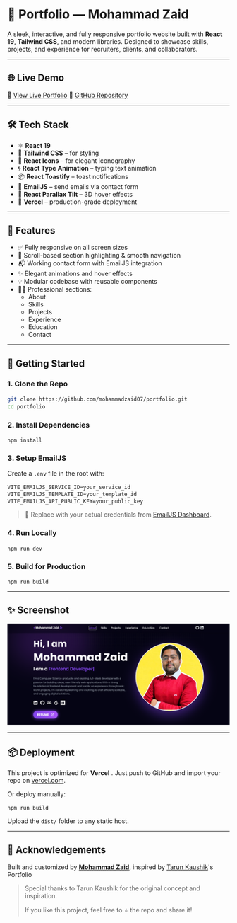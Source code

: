 # 🚀 Portfolio — Mohammad Zaid

A sleek, interactive, and fully responsive portfolio website built with **React 19**, **Tailwind CSS**, and modern libraries. Designed to showcase skills, projects, and experience for recruiters, clients, and collaborators.

---

## 🌐 Live Demo

🔗 [View Live Portfolio](https://mohammad-zaid.vercel.app)
📂 [GitHub Repository](https://github.com/mohammadzaid07/portfolio)

---

## 🛠️ Tech Stack

- ⚛️ **React 19**
- 🎨 **Tailwind CSS** – for styling
- 🧩 **React Icons** – for elegant iconography
- 🌀 **React Type Animation** – typing text animation
- 📦 **React Toastify** – toast notifications
- 💌 **EmailJS** – send emails via contact form
- 🧲 **React Parallax Tilt** – 3D hover effects
- 🚀 **Vercel** – production-grade deployment

---

## 📁 Features

- ✅ Fully responsive on all screen sizes
- 🎯 Scroll-based section highlighting & smooth navigation
- 📬 Working contact form with EmailJS integration
- ✨ Elegant animations and hover effects
- 💡 Modular codebase with reusable components
- 🧑‍💻 Professional sections:
  - About
  - Skills
  - Projects
  - Experience
  - Education
  - Contact

---

## 🚀 Getting Started

### 1. Clone the Repo

```bash
git clone https://github.com/mohammadzaid07/portfolio.git
cd portfolio
```

### 2. Install Dependencies

```
npm install
```

### 3. Setup EmailJS

Create a `.env` file in the root with:

```
VITE_EMAILJS_SERVICE_ID=your_service_id
VITE_EMAILJS_TEMPLATE_ID=your_template_id
VITE_EMAILJS_API_PUBLIC_KEY=your_public_key
```

> 🔑 Replace with your actual credentials from [EmailJS Dashboard](https://dashboard.emailjs.com/admin/account).

### 4. Run Locally

```
npm run dev
```

### 5. Build for Production

```
npm run build
```

---

## ✨ Screenshot

![1753803100835](image/README/1753803100835.png)

---

## 📦 Deployment

This project is optimized for  **Vercel** . Just push to GitHub and import your repo on [vercel.com]().

Or deploy manually:

```
npm run build
```

Upload the `dist/` folder to any static host.

---

## 🙌 Acknowledgements

Built and customized by [**Mohammad Zaid**](https://www.linkedin.com/in/mohammadzaid07/), inspired by [Tarun Kaushik](https://github.com/codingmastr/Tarun-s-Portfolio)'s Portfolio

> Special thanks to Tarun Kaushik for the original concept and inspiration.
>
> If you like this project, feel free to ⭐ the repo and share it!
